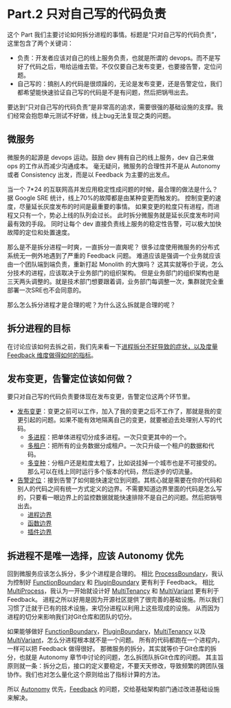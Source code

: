 # Part.2 只对自己写的代码负责

这个 Part 我们主要讨论如何拆分进程的事情。标题是“只对自己写的代码负责”，这里包含了两个关键词：

* 负责：开发者应该对自己的线上服务负责，也就是所谓的 devops。而不是写好了代码之后，甩给运维去管。不仅仅要自己发布变更，也要接告警，定位问题。
* 自己写的：搞别人的代码是很烦躁的，无论是发布变更，还是告警定位，我们都希望能快速验证自己写的代码是不是有问题，然后把锅甩出去。

要达到“只对自己写的代码负责”是非常高的追求，需要很强的基础设施的支撑。我们经常会抱怨单元测试不好做，线上bug无法复现之类的问题。

## 微服务

微服务的起源是 devops 运动。鼓励 dev 拥有自己的线上服务，dev 自己来做 ops 的工作从而减少沟通成本。
毫无疑问，微服务的合理性并不是从 Autonomy 或者 Consistency 出发，而是以 Feedback 为主要的出发点。

当一个 7*24 的互联网高并发应用稳定性成问题的时候，最合理的做法是什么？据 Google SRE 统计，线上70%的故障都是由某种变更而触发的。
控制变更的速度，尽量延长灰度发布的时间是最重要的事情。
如果变更的粒度只有进程，而进程又只有一个，势必上线的队列会过长。
此时拆分微服务就是延长灰度发布时间最有效的手段。
同时让每个 dev 直接负责线上服务的稳定性告警，可以极大加快故障的定位和处置速度。

那么是不是拆分进程一时爽，一直拆分一直爽呢？
很多过度使用微服务的分布式系统无一例外地遇到了严重的 Feedback 问题。
难道应该是强调一个业务就应该由一个团队端到端负责，重新打起 Monolith 的大旗吗？
这其实就等价于说，怎么分技术的进程，应该取决于业务部门的组织架构。
但是业务部门的组织架构也是三天两头调整的。就是技术部门想要跟着调，业务部门每调整一次，集群就完全重部署一次SRE也不会同意的。

那么怎么拆分进程才是合理的呢？为什么这么拆就是合理的呢？

## 拆分进程的目标

在讨论应该如何去拆之前，我们先来看一下[进程拆分不好导致的症状，以及度量 Feedback 维度做得如何的指标](./FeedbackMetrics.md)。

## 发布变更，告警定位该如何做？

要只对自己写的代码负责要体现在发布变更，告警定位这两个环节里。

* [发布变更](./ControlChange.md)：变更之前可以工作，加入了我的变更之后不工作了，那就是我的变更引起的问题。如果不能有效地隔离自己的变更，就要被迫去处理别人写的代码。
    * [多进程](./MultiProcess/README.md)：把单体进程切分成多进程。一次只变更其中的一个。
    * [多租户](./MultiTenancy/README.md)：把所有的业务数据分成租户。一次只升级一个租户的数据和代码。
    * [多变种](./MultiVariant/README.md)：分租户还是粒度太粗了，比如说挂掉一个城市也是不可接受的。那么可以在线上同时运行多个版本的代码，然后逐步的切流量。
* [告警定位](./ControlBoundary.md)：接到告警了如何能快速定位到问题。其核心就是需要在你的代码和别人的代码之间有统一方式定义的边界。不需要知道边界里面的代码是怎么写的，只要看一眼边界上的监控数据就能快速排除不是自己的问题。然后把锅甩出去。
    * [进程边界](./ProcessBoundary/README.md)
    * [函数边界](./FunctionBoundary/README.md)
    * [插件边界](./PluginBoundary/README.md)

## 拆进程不是唯一选择，应该 Autonomy 优先

回到微服务应该怎么拆分，多少个进程是合理的。
相比 [ProcessBoundary](./ProcessBoundary/README.md)，我认为控制好 [FunctionBoundary](./FunctionBoundary/README.md) 和 [PluginBoundary](./PluginBoundary/README.md) 更有利于 Feedback。
相比 [MultiProcess](./MultiProcess/README.md)，我认为一开始就设计好 [MultiTenancy](./MultiTenancy/README.md) 和 [MultiVariant](./MultiVariant/README.md) 更有利于 Feedback。
进程之所以好用是因为开源社区提供了很完善的基础设施。所以我们习惯了迁就于已有的技术设施，来切分进程以利用上这些现成的设施。
从而因为进程的切分来影响我们对Git仓库和团队的切分。

如果能够做好 [FunctionBoundary](./FunctionBoundary/README.md)，[PluginBoundary](./PluginBoundary/README.md)，[MultiTenancy](./MultiTenancy/README.md) 以及 [MultiVariant](./MultiVariant/README.md)，怎么分进程根本就不是一个问题。
所有的代码都跑在一个进程内，一样可以把 Feedback 做得很好。
那微服务的拆分，其实就等价于Git仓库的拆分，也就是 Autonomy 章节中讨论的问题，怎么拆团队拆Git仓库的问题。
其主旨原则就一条：拆分之后，接口的定义要稳定，不要天天修改，导致频繁的跨团队强协作。我们也对怎么量化这个原则给出了指标计算的方法。

所以 [Autonomy](../Part1/AutonomyMetrics.md) 优先，[Feedback](./FeedbackMetrics.md) 的问题，交给基础架构部门通过改进基础设施来解决。